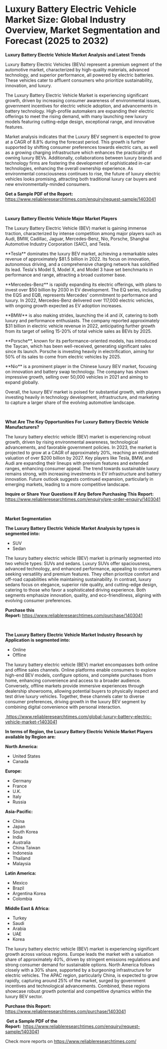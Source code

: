 <p><h1>Luxury Battery Electric Vehicle Market Size: Global Industry Overview, Market Segmentation and Forecast (2025 to 2032)</h1></p><p><strong>Luxury Battery Electric Vehicle Market Analysis and Latest Trends</strong></p>
<p><p>Luxury Battery Electric Vehicles (BEVs) represent a premium segment of the automotive market, characterized by high-quality materials, advanced technology, and superior performance, all powered by electric batteries. These vehicles cater to affluent consumers who prioritize sustainability, innovation, and luxury. </p><p>The Luxury Battery Electric Vehicle Market is experiencing significant growth, driven by increasing consumer awareness of environmental issues, government incentives for electric vehicle adoption, and advancements in battery technology. High-profile automakers are expanding their electric offerings to meet the rising demand, with many launching new luxury models featuring cutting-edge design, exceptional range, and innovative features. </p><p>Market analysis indicates that the Luxury BEV segment is expected to grow at a CAGR of 8.8% during the forecast period. This growth is further supported by shifting consumer preferences towards electric cars, as well as a growing charging infrastructure which enhances the practicality of owning luxury BEVs. Additionally, collaborations between luxury brands and technology firms are fostering the development of sophisticated in-car technologies, enhancing the overall ownership experience. As environmental consciousness continues to rise, the future of luxury electric vehicles looks promising, attracting both traditional luxury car buyers and new environmentally-minded consumers.</p></p>
<p><strong>Get a Sample PDF of the Report:&nbsp;</strong> <a href="https://www.reliableresearchtimes.com/enquiry/request-sample/1403041?utm_campaign=3297&utm_medium=2&utm_source=Github&utm_content=ia&utm_term=28032025&utm_id=luxury-battery-electric-vehicle">https://www.reliableresearchtimes.com/enquiry/request-sample/1403041</a></p>
<p>&nbsp;</p>
<p><strong>Luxury Battery Electric Vehicle Major Market Players</strong></p>
<p><p>The Luxury Battery Electric Vehicle (BEV) market is gaining immense traction, characterized by intense competition among major players such as Audi, BMW, Cadillac, Jaguar, Mercedes-Benz, Nio, Porsche, Shanghai Automotive Industry Corporation (SAIC), and Tesla.</p><p>**Tesla** dominates the luxury BEV market, achieving a remarkable sales revenue of approximately $81.5 billion in 2022. Its focus on innovation, autonomous driving, and a comprehensive charging network has solidified its lead. Tesla's Model S, Model X, and Model 3 have set benchmarks in performance and range, attracting a broad customer base.</p><p>**Mercedes-Benz** is rapidly expanding its electric offerings, with plans to invest over $50 billion by 2030 in EV development. The EQ series, including the EQS and EQB, represents Mercedes' commitment to performance and luxury. In 2022, Mercedes-Benz delivered over 117,000 electric vehicles, with ongoing growth expected as EV adoption increases.</p><p>**BMW** is also making strides, launching the i4 and iX, catering to both luxury and performance enthusiasts. The company reported approximately $31 billion in electric vehicle revenue in 2022, anticipating further growth from its target of selling 15-20% of total vehicle sales as BEVs by 2025.</p><p>**Porsche**, known for its performance-oriented models, has introduced the Taycan, which has been well-received, generating significant sales since its launch. Porsche is investing heavily in electrification, aiming for 50% of its sales to come from electric vehicles by 2025.</p><p>**Nio** is a prominent player in the Chinese luxury BEV market, focusing on innovation and battery swap technology. The company has shown impressive growth, selling over 50,000 vehicles in 2021 and aiming to expand globally.</p><p>Overall, the luxury BEV market is poised for substantial growth, with players investing heavily in technology development, infrastructure, and marketing to capture a larger share of the evolving automotive landscape.</p></p>
<p>&nbsp;</p>
<p><strong>What Are The Key Opportunities For Luxury Battery Electric Vehicle Manufacturers?</strong></p>
<p><p>The luxury battery electric vehicle (BEV) market is experiencing robust growth, driven by rising environmental awareness, technological advancements, and favorable government policies. In 2023, the market is projected to grow at a CAGR of approximately 20%, reaching an estimated valuation of over $200 billion by 2027. Key players like Tesla, BMW, and Audi are expanding their lineups with premium features and extended ranges, enhancing consumer appeal. The trend towards sustainable luxury remains strong, with increasing investments in EV infrastructure and battery innovation. Future outlook suggests continued expansion, particularly in emerging markets, leading to a more competitive landscape.</p></p>
<p><strong>Inquire or Share Your Questions If Any Before Purchasing This Report:</strong> <a href="https://www.reliableresearchtimes.com/enquiry/pre-order-enquiry/1403041?utm_campaign=3297&utm_medium=2&utm_source=Github&utm_content=ia&utm_term=28032025&utm_id=luxury-battery-electric-vehicle">https://www.reliableresearchtimes.com/enquiry/pre-order-enquiry/1403041</a></p>
<p>&nbsp;</p>
<p><strong>Market Segmentation</strong></p>
<p><strong>The Luxury Battery Electric Vehicle Market Analysis by types is segmented into:</strong></p>
<p><ul><li>SUV</li><li>Sedan</li></ul></p>
<p><p>The luxury battery electric vehicle (BEV) market is primarily segmented into two vehicle types: SUVs and sedans. Luxury SUVs offer spaciousness, advanced technology, and enhanced performance, appealing to consumers seeking versatility and premium features. They often prioritize comfort and off-road capabilities while maintaining sustainability. In contrast, luxury sedans focus on elegance, superior ride quality, and cutting-edge design, catering to those who favor a sophisticated driving experience. Both segments emphasize innovation, quality, and eco-friendliness, aligning with evolving consumer preferences.</p></p>
<p><strong>Purchase this Report:&nbsp;</strong><a href="https://www.reliableresearchtimes.com/purchase/1403041?utm_campaign=3297&utm_medium=2&utm_source=Github&utm_content=ia&utm_term=28032025&utm_id=luxury-battery-electric-vehicle">https://www.reliableresearchtimes.com/purchase/1403041</a></p>
<p>&nbsp;</p>
<p><strong>The Luxury Battery Electric Vehicle Market Industry Research by Application is segmented into:</strong></p>
<p><ul><li>Online</li><li>Offline</li></ul></p>
<p><p>The luxury battery electric vehicle (BEV) market encompasses both online and offline sales channels. Online platforms enable consumers to explore high-end BEV models, configure options, and complete purchases from home, enhancing convenience and access to a broader audience. Conversely, offline markets provide immersive experiences through dealership showrooms, allowing potential buyers to physically inspect and test drive luxury vehicles. Together, these channels cater to diverse consumer preferences, driving growth in the luxury BEV segment by combining digital convenience with personal interaction.</p></p>
<p><a href="https://www.reliableresearchtimes.com/global-luxury-battery-electric-vehicle-market-r1403041?utm_campaign=3297&utm_medium=2&utm_source=Github&utm_content=ia&utm_term=28032025&utm_id=luxury-battery-electric-vehicle">&nbsp;https://www.reliableresearchtimes.com/global-luxury-battery-electric-vehicle-market-r1403041</a></p>
<p><strong>In terms of Region, the Luxury Battery Electric Vehicle Market Players available by Region are:</strong></p>
<p>
    <p> <strong> North America: </strong>
        <ul>
            <li>United States</li>
            <li>Canada</li>
        </ul>
        </p> 
    <p> <strong> Europe: </strong>
        <ul>
            <li>Germany</li>
            <li>France</li>
            <li>U.K.</li>
            <li>Italy</li>
            <li>Russia</li>
        </ul>
        </p> 
    <p> <strong> Asia-Pacific: </strong>
        <ul>
            <li>China</li>
            <li>Japan</li>
            <li>South Korea</li>
            <li>India</li>
            <li>Australia</li>
            <li>China Taiwan</li>
            <li>Indonesia</li>
            <li>Thailand</li>
            <li>Malaysia</li>
        </ul>
        </p> 
    <p> <strong> Latin America: </strong>
        <ul>
            <li>Mexico</li>
            <li>Brazil</li>
            <li>Argentina Korea</li>
            <li>Colombia</li>
        </ul>
        </p> 
    <p> <strong> Middle East & Africa: </strong>
        <ul>
            <li>Turkey</li>
            <li>Saudi</li>
            <li>Arabia</li>
            <li>UAE</li>
            <li>Korea</li>
        </ul>
    </p>
    </p>
<p><p>The luxury battery electric vehicle (BEV) market is experiencing significant growth across various regions. Europe leads the market with a valuation share of approximately 40%, driven by stringent emissions regulations and strong consumer demand for sustainable options. North America follows closely with a 30% share, supported by a burgeoning infrastructure for electric vehicles. The APAC region, particularly China, is expected to grow rapidly, capturing around 25% of the market, surged by government incentives and technological advancements. Combined, these regions showcase robust growth potential and competitive dynamics within the luxury BEV sector.</p></p>
<p><strong>Purchase this Report: </strong><a href="https://www.reliableresearchtimes.com/purchase/1403041?utm_campaign=3297&utm_medium=2&utm_source=Github&utm_content=ia&utm_term=28032025&utm_id=luxury-battery-electric-vehicle">https://www.reliableresearchtimes.com/purchase/1403041</a></p>
<p>&nbsp;<strong>Get a Sample PDF of the Report:&nbsp;&nbsp;</strong><a href="https://www.reliableresearchtimes.com/enquiry/request-sample/1403041?utm_campaign=3297&utm_medium=2&utm_source=Github&utm_content=ia&utm_term=28032025&utm_id=luxury-battery-electric-vehicle">https://www.reliableresearchtimes.com/enquiry/request-sample/1403041</a></p>
<p><strong></strong></p>
<p>Check more reports on <a href="https://www.reliableresearchtimes.com/?utm_campaign=3297&utm_medium=2&utm_source=Github&utm_content=ia&utm_term=28032025&utm_id=luxury-battery-electric-vehicle">https://www.reliableresearchtimes.com/</a></p>
